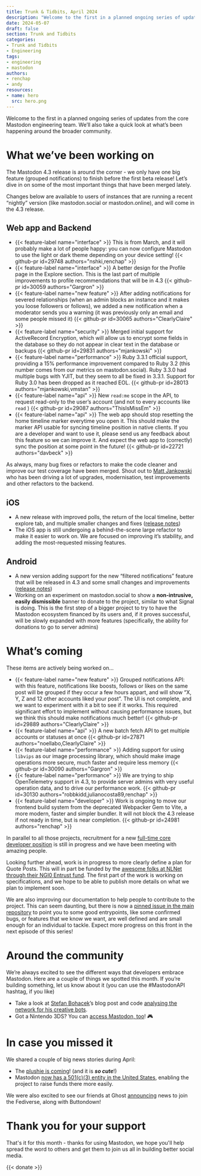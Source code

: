 ```yaml
---
title: Trunk & Tidbits, April 2024
description: "Welcome to the first in a planned ongoing series of updates from the core Mastodon engineering team"
date: 2024-05-07
draft: false
section: Trunk and Tidbits
categories:
- Trunk and Tidbits
- Engineering
tags:
- engineering
- mastodon
authors:
- renchap
- andy
resources:
- name: hero
  src: hero.png
---
```


Welcome to the first in a planned ongoing series of updates from the core Mastodon engineering team. We’ll also take a quick look at what’s been happening around the broader community.

# What we’ve been working on

The Mastodon 4.3 release is around the corner - we only have one big feature (grouped notifications) to finish before the first beta release! Let’s dive in on some of the most important things that have been merged lately.

Changes below are available to users of instances that are running a recent “nightly” version (like mastodon.social or mastodon.online), and will come in the 4.3 release.

## Web app and Backend

<div class="features-list">

- {{< feature-label name="interface" >}} This is from March, and it will probably make a lot of people happy: you can now configure Mastodon to use the light or dark theme depending on your device setting! {{< github-pr id=29748 authors="nshki,renchap" >}}
- {{< feature-label name="interface" >}} A better design for the Profile page in the Explore section. This is the last part of multiple improvements to profile recommendations that will be in 4.3 {{< github-pr id=30059 authors="Gargron" >}}
- {{< feature-label name="new feature" >}} After adding notifications for severed relationships (when an admin blocks an instance and it makes you loose followers or follows), we added a new notification when a moderator sends you a warning (it was previously only an email and some people missed it) {{< github-pr id=30065 authors="ClearlyClaire" >}}
- {{< feature-label name="security" >}} Merged initial support for ActiveRecord Encryption, which will allow us to encrypt some fields in the database so they do not appear in clear text in the database or backups {{< github-pr id=29831 authors="mjankowski" >}}
- {{< feature-label name="performance" >}} Ruby 3.3.1 official support, providing a 15% performance improvement compared to Ruby 3.2 (this number comes from our metrics on mastodon.social). Ruby 3.3.0 had multiple bugs with YJIT, but they seem to all be fixed in 3.3.1. Support for Ruby 3.0 has been dropped as it reached EOL. {{< github-pr id=28013 authors="mjankowski,vmstan" >}}
- {{< feature-label name="api" >}} New `read:me` scope in the API, to request read-only to the user’s account (and not to every accounts like `read` ) {{< github-pr id=29087 authors="ThisIsMissEm" >}}
- {{< feature-label name="api" >}} The web app should stop resetting the home timeline marker everytime you open it. This should make the marker API usable for syncing timeline position in native clients. If you are a developer and want to use it, please send us any feedback about this feature so we can improve it. And expect the web app to (correctly) sync the position at some point in the future! {{< github-pr id=22721 authors="davbeck" >}}

</div>

As always, many bug fixes or refactors to make the code cleaner and improve our test coverage have been merged. Shout out to [Matt Jankowski](https://cyber.digital-cache.cloud/@matt) who has been driving a lot of upgrades, modernisation, test improvements and other refactors to the backend.

## iOS

- A new release with improved polls, the return of the local timeline, better explore tab, and multiple smaller changes and fixes ([release notes](https://github.com/mastodon/mastodon-ios/releases/tag/2024.4))
- The iOS app is still undergoing a behind-the-scene large refactor to make it easier to work on. We are focused on improving it’s stability, and adding the most-requested missing features.

## Android

- A new version adding support for the new “filtered notifications” feature that will be released in 4.3 and some small changes and improvements ([release notes](https://github.com/mastodon/mastodon-android/releases/tag/v2.5.0))
- Working on an experiment on mastodon.social to show a **non-intrusive, easily dismissible** banner to donate to the project, similar to what Signal is doing. This is the first step of a bigger project to try to have the Mastodon ecosystem financed by its users and, if it proves successful, will be slowly expanded with more features (specifically, the ability for donations to go to server admins)

# What’s coming

These items are actively being worked on…

<div class="features-list">

- {{< feature-label name="new feature" >}} Grouped notifications API: with this feature, notifications like boosts, follows or likes on the same post will be grouped if they occur a few hours appart, and will show “X, Y, Z and 12 other accounts liked your post”. The UI is not complete, and we want to experiment with it a bit to see if it works. This required significant effort to implement without causing performance issues, but we think this should make notifications much better! {{< github-pr id=29889 authors="ClearlyClaire" >}}
- {{< feature-label name="api" >}} A new batch fetch API to get multiple accounts or statuses at once {{< github-pr id=27871 authors="noellabo,ClearlyClaire" >}}
- {{< feature-label name="performance" >}} Adding support for using `libvips` as our image processing library, which should make image operations more secure, much faster and require less memory {{< github-pr id=30090 authors="Gargron" >}}
- {{< feature-label name="performance" >}} We are trying to ship OpenTelemetry support in 4.3, to provide server admins with very useful operation data, and to drive our performance work. {{< github-pr id=30130 authors="robbkidd,julianocosta89,renchap" >}}
- {{< feature-label name="developer" >}} Work is ongoing to move our frontend build system from the deprecated Webpacker Gem to Vite, a more modern, faster and simpler bundler. It will not block the 4.3 release if not ready in time, but is near completion. {{< github-pr id=24981 authors="renchap" >}}

</div>

In parallel to all those projects, recruitment for a new [full-time core developer position](https://jobs.ashbyhq.com/mastodon/de1e4d8a-5639-4b6a-86d7-97bd9c768b02) is still in progress and we have been meeting with amazing people.

Looking further ahead, work is in progress to more clearly define a plan for Quote Posts. This will in part be funded by the [awesome folks at NLNet through their NGI0 Entrust fund](https://nlnet.nl/project/Mastodon-Quoting/). The first part of the work is working on specifications, and we hope to be able to publish more details on what we plan to implement soon.

We are also improving our documentation to help people to contribute to the project. This can seem daunting, but there is now a [pinned issue in the main repository](https://github.com/mastodon/mastodon/issues/30167) to point you to some good entrypoints, like some confirmed bugs, or features that we know we want, are well defined and are small enough for an individual to tackle. Expect more progress on this front in the next episode of this series!

# Around the community

We’re always excited to see the different ways that developers embrace Mastodon. Here are a couple of things we spotted this month. If you’re building something, let us know about it (you can use the #MastodonAPI hashtag, if you like)

- Take a look at [Stefan Bohacek](https://stefanbohacek.online/@stefan)’s blog post and code [analysing the network for his creative bots](https://stefanbohacek.com/blog/analyzing-fediverse-followers/).
- Got a Nintendo 3DS? You can [access Mastodon, too](https://wetdry.world/@760ceb3b9c0ba4872cadf3ce35a7a4/112338857837231408)! 🎮

# In case you missed it

We shared a couple of big news stories during April:

- The [plushie is coming](https://blog.joinmastodon.org/2024/04/mastodon-stuffed-toy-coming-soon/)! (and it is ***so cute***!)
- Mastodon [now has a 501(c)(3) entity in the United States](https://blog.joinmastodon.org/2024/04/mastodon-forms-new-u.s.-non-profit/), enabling the project to raise funds there more easily.

We were also excited to see our friends at Ghost [announcing](https://activitypub.ghost.org/) news to join the Fediverse, along with Buttondown!

# Thank you for your support

That's it for this month - thanks for using Mastodon, we hope you'll help spread the word to others and get them to join us all in building better social media.

{{< donate >}}

